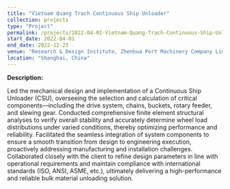 ```yaml
---
title: "Vietnam Quang Trach Continuous Ship Unloader"
collection: projects
type: "Project"
permalink: /projects/2022-04-01-Vietnam-Quang-Trach-Continuous-Ship-Unloader
start_date: 2022-04-01
end_date: 2022-12-23
venue: "Research & Design Institute, Zhenhua Port Machinery Company Limited"  
location: "Shanghai, China"
---
```


**Description:**  

Led the mechanical design and implementation of a Continuous Ship Unloader (CSU), overseeing the selection and calculation of critical components—including the drive system, chains, buckets, rotary feeder, and slewing gear. Conducted comprehensive finite element structural analyses to verify overall stability and accurately determine wheel load distributions under varied conditions, thereby optimizing performance and reliability. Facilitated the seamless integration of system components to ensure a smooth transition from design to engineering execution, proactively addressing manufacturing and installation challenges. Collaborated closely with the client to refine design parameters in line with operational requirements and maintain compliance with international standards (ISO, ANSI, ASME, etc.), ultimately delivering a high-performance and reliable bulk material unloading solution.
